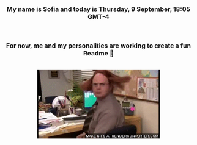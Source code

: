 


<div align="center">
<h3 >My name is Sofia and today is Thursday, 9 September, 18:05 GMT-4</h3><br>
<h3 >For now, me and my personalities are working to create a fun Readme 👋
</h3><br>
<img src='img/dwight.gif' alt='working...'/>
</div>
